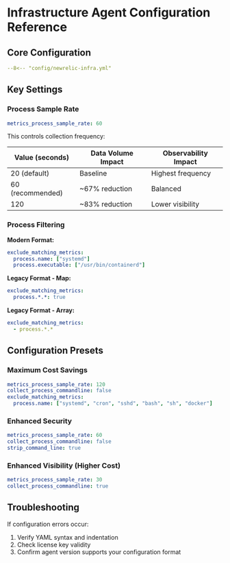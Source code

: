 # Infrastructure Agent Configuration Reference

## Core Configuration

```yaml
--8<-- "config/newrelic-infra.yml"
```

## Key Settings

### Process Sample Rate

```yaml
metrics_process_sample_rate: 60
```

This controls collection frequency:

| Value (seconds) | Data Volume Impact | Observability Impact |
|-----------------|-------------------|---------------------|
| 20 (default)    | Baseline          | Highest frequency   |
| 60 (recommended)| ~67% reduction    | Balanced            |
| 120             | ~83% reduction    | Lower visibility    |

### Process Filtering

**Modern Format:**
```yaml
exclude_matching_metrics:
  process.name: ["systemd"]
  process.executable: ["/usr/bin/containerd"]
```

**Legacy Format - Map:**
```yaml
exclude_matching_metrics:
  process.*.*: true
```

**Legacy Format - Array:**
```yaml
exclude_matching_metrics:
  - process.*.*
```

## Configuration Presets

### Maximum Cost Savings

```yaml
metrics_process_sample_rate: 120
collect_process_commandline: false
exclude_matching_metrics:
  process.name: ["systemd", "cron", "sshd", "bash", "sh", "docker"]
```

### Enhanced Security

```yaml
metrics_process_sample_rate: 60
collect_process_commandline: false
strip_command_line: true
```

### Enhanced Visibility (Higher Cost)

```yaml
metrics_process_sample_rate: 30
collect_process_commandline: true
```

## Troubleshooting

If configuration errors occur:

1. Verify YAML syntax and indentation
2. Check license key validity
3. Confirm agent version supports your configuration format